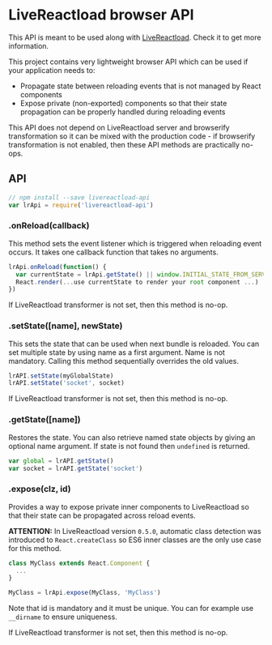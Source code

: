 # LiveReactload browser API

This API is meant to be used along with [LiveReactload](https://github.com/milankinen/livereactload). 
Check it to get more information.

This project contains very lightweight browser API which can be used if
your application needs to:

 * Propagate state between reloading events that is not managed by React components
 * Expose private (non-exported) components so that their state propagation can be properly
   handled during reloading events

This API does not depend on LiveReactload server and browserify transformation
so it can be mixed with the production code - if browserify transformation is not
enabled, then these API methods are practically no-ops.

## API

```javascript
// npm install --save livereactload-api
var lrApi = require('livereactload-api')
``` 

### .onReload(callback)

This method sets the event listener which is triggered when reloading event
occurs. It takes one callback function that takes no arguments.

```javascript
lrApi.onReload(function() {
  var currentState = lrApi.getState() || window.INITIAL_STATE_FROM_SERVER
  React.render(...use currentState to render your root component ...)
})
```

If LiveReactload transformer is not set, then this method is no-op.
    
### .setState([name], newState)
    
This sets the state that can be used when next bundle is reloaded. You can set
multiple state by using name as a first argument. Name is not mandatory.
Calling this method sequentially overrides the old values.

```javascript
lrAPI.setState(myGlobalState)
lrAPI.setState('socket', socket)
```

If LiveReactload transformer is not set, then this method is no-op.

### .getState([name])

Restores the state. You can also retrieve named state objects by giving an 
optional name argument. If state is not found then `undefined` is returned.

```javascript
var global = lrAPI.getState()
var socket = lrAPI.getState('socket')
```

### .expose(clz, id)

Provides a way to expose private inner components to LiveReactload so that
their state can be propagated across reload events. 

**ATTENTION:** In LiveReactload version `0.5.0`, automatic class detection 
was introduced to `React.createClass` so ES6 inner classes are the only use 
case for this method.

```javascript
class MyClass extends React.Component {
  ...
}

MyClass = lrApi.expose(MyClass, 'MyClass')
```

Note that id is mandatory and it must be unique. You can for example use `__dirname` 
to ensure uniqueness.

If LiveReactload transformer is not set, then this method is no-op.
